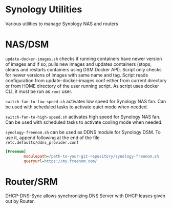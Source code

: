 # Synology Utilities
Various utilities to manage Synology NAS and routers

# NAS/DSM

`update-docker-images.sh` checks if running containers have newer version of images and if so, pulls new images and updates containers (stops, cleans and restarts containers using DSM Docker API). Script only checks for newer versions of images with same name and tag. Script reads configuration from update-docker-images.conf either from current directory or from HOME directory of the user running script. As script uses docker CLI, it must be run as `root` user.

`switch-fan-to-low-speed.sh` activates low speed for Synology NAS fan. Can be used with scheduled tasks to activate quiet mode when needed.

`switch-fan-to-high-speed.sh` activates high speed for Synology NAS fan. Can be used with scheduled tasks to activate cooling mode when needed.

`synology-freenom.sh` can be used as DDNS module for Synology DSM. To use it, append following at the end of the file 
`/etc.defaults/ddns_provider.conf`

```ini
[Freenom]
        modulepath=/path-to-your-git-repository/synology-freenom.sh
        queryurl=https://my.freenom.com/
```

# Router/SRM

DHCP-DNS-Sync allows synchronizing DNS Server with DHCP leases given out by Router.
